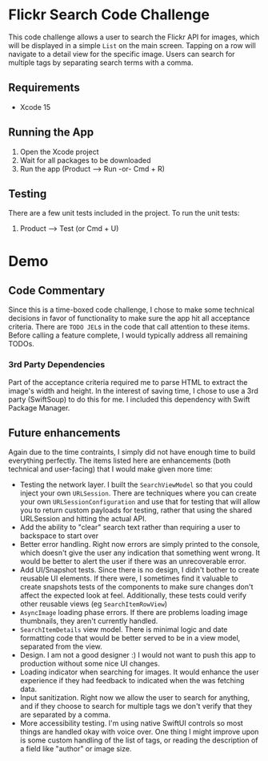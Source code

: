 # Flickr Search Code Challenge
This code challenge allows a user to search the Flickr API for images, which will be displayed in a simple `List` on the main screen. Tapping on a row will navigate to a detail view for the specific image. Users can search for multiple tags by separating search terms with a comma.

## Requirements
- Xcode 15

## Running the App
1. Open the Xcode project
1. Wait for all packages to be downloaded
1. Run the app (Product --> Run -or- Cmd + R)

## Testing
There are a few unit tests included in the project. To run the unit tests:
1. Product --> Test (or Cmd + U)

# Demo

## Code Commentary
Since this is a time-boxed code challenge, I chose to make some technical decisions in favor of functionality to make sure the app hit all acceptance criteria. There are `TODO JEL`s in the code that call attention to these items. Before calling a feature complete, I would typically address all remaining TODOs.

### 3rd Party Dependencies
Part of the acceptance criteria required me to parse HTML to extract the image's width and height. In the interest of saving time, I chose to use a 3rd party (SwiftSoup) to do this for me. I included this dependency with Swift Package Manager.

## Future enhancements
Again due to the time contraints, I simply did not have enough time to build everything perfectly. The items listed here are enhancements (both technical and user-facing) that I would make given more time:
- Testing the network layer. I built the `SearchViewModel` so that you could inject your own `URLSession`. There are techniques where you can create your own `URLSessionConfiguration` and use that for testing that will allow you to return custom payloads for testing, rather that using the shared URLSession and hitting the actual API.
- Add the ability to "clear" search text rather than requiring a user to backspace to start over
- Better error handling. Right now errors are simply printed to the console, which doesn't give the user any indication that something went wrong. It would be better to alert the user if there was an unrecoverable error.
- Add UI/Snapshot tests. Since there is no design, I didn't bother to create reusable UI elements. If there were, I sometimes find it valuable to create snapshots tests of the components to make sure changes don't affect the expected look at feel. Additionally, these tests could verify other reusable views (eg `SearchItemRowView`)
- `AsyncImage` loading phase errors. If there are problems loading image thumbnails, they aren't currently handled.
- `SearchItemDetails` view model. There is minimal logic and date formatting code that would be better served to be in a view model, separated from the view.
- Design. I am not a good designer :) I would not want to push this app to production without some nice UI changes. 
- Loading indicator when searching for images. It would enhance the user experience if they had feedback to indicated when the was fetching data. 
- Input sanitization. Right now we allow the user to search for anything, and if they choose to search for multiple tags we don't verify that they are separated by a comma.
- More accessibility testing. I'm using native SwiftUI controls so most things are handled okay with voice over. One thing I might improve upon is some custom handling of the list of tags, or reading the description of a field like "author" or image size.